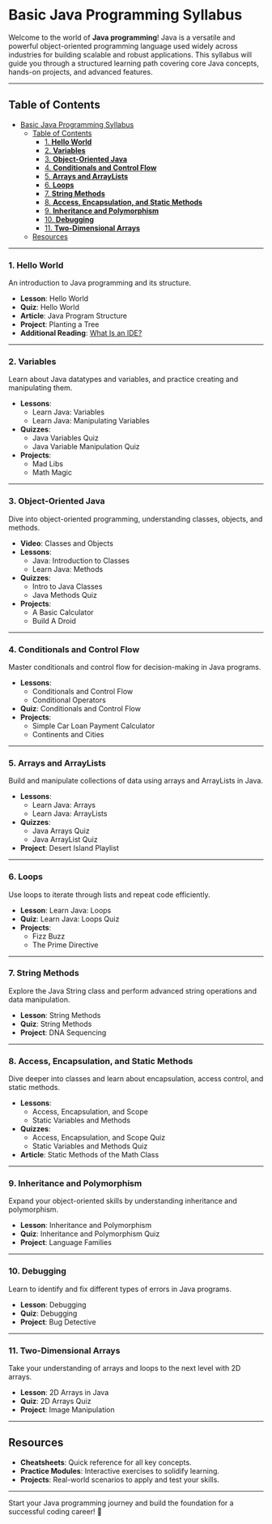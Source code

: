 # Basic Java Programming Syllabus  

Welcome to the world of **Java programming**! Java is a versatile and powerful object-oriented programming language used widely across industries for building scalable and robust applications. This syllabus will guide you through a structured learning path covering core Java concepts, hands-on projects, and advanced features.  

---

## Table of Contents  
- [Basic Java Programming Syllabus](#basic-java-programming-syllabus)
  - [Table of Contents](#table-of-contents)
    - [1. **Hello World**](#1-hello-world)
    - [2. **Variables**](#2-variables)
    - [3. **Object-Oriented Java**](#3-object-oriented-java)
    - [4. **Conditionals and Control Flow**](#4-conditionals-and-control-flow)
    - [5. **Arrays and ArrayLists**](#5-arrays-and-arraylists)
    - [6. **Loops**](#6-loops)
    - [7. **String Methods**](#7-string-methods)
    - [8. **Access, Encapsulation, and Static Methods**](#8-access-encapsulation-and-static-methods)
    - [9. **Inheritance and Polymorphism**](#9-inheritance-and-polymorphism)
    - [10. **Debugging**](#10-debugging)
    - [11. **Two-Dimensional Arrays**](#11-two-dimensional-arrays)
  - [Resources](#resources)

---


### 1. **Hello World**  
An introduction to Java programming and its structure.  

- **Lesson**: Hello World  
- **Quiz**: Hello World  
- **Article**: Java Program Structure  
- **Project**: Planting a Tree  
- **Additional Reading**: [What Is an IDE?](#)  

---

### 2. **Variables**  
Learn about Java datatypes and variables, and practice creating and manipulating them.  

- **Lessons**:  
  - Learn Java: Variables  
  - Learn Java: Manipulating Variables  
- **Quizzes**:  
  - Java Variables Quiz  
  - Java Variable Manipulation Quiz  
- **Projects**:  
  - Mad Libs  
  - Math Magic  

---

### 3. **Object-Oriented Java**  
Dive into object-oriented programming, understanding classes, objects, and methods.  

- **Video**: Classes and Objects  
- **Lessons**:  
  - Java: Introduction to Classes  
  - Learn Java: Methods  
- **Quizzes**:  
  - Intro to Java Classes  
  - Java Methods Quiz  
- **Projects**:  
  - A Basic Calculator  
  - Build A Droid  

---

### 4. **Conditionals and Control Flow**  
Master conditionals and control flow for decision-making in Java programs.  

- **Lessons**:  
  - Conditionals and Control Flow  
  - Conditional Operators  
- **Quiz**: Conditionals and Control Flow  
- **Projects**:  
  - Simple Car Loan Payment Calculator  
  - Continents and Cities  

---

### 5. **Arrays and ArrayLists**  
Build and manipulate collections of data using arrays and ArrayLists in Java.  

- **Lessons**:  
  - Learn Java: Arrays  
  - Learn Java: ArrayLists  
- **Quizzes**:  
  - Java Arrays Quiz  
  - Java ArrayList Quiz  
- **Project**: Desert Island Playlist  

---

### 6. **Loops**  
Use loops to iterate through lists and repeat code efficiently.  

- **Lesson**: Learn Java: Loops  
- **Quiz**: Learn Java: Loops Quiz  
- **Projects**:  
  - Fizz Buzz  
  - The Prime Directive  

---

### 7. **String Methods**  
Explore the Java String class and perform advanced string operations and data manipulation.  

- **Lesson**: String Methods  
- **Quiz**: String Methods  
- **Project**: DNA Sequencing  

---

### 8. **Access, Encapsulation, and Static Methods**  
Dive deeper into classes and learn about encapsulation, access control, and static methods.  

- **Lessons**:  
  - Access, Encapsulation, and Scope  
  - Static Variables and Methods  
- **Quizzes**:  
  - Access, Encapsulation, and Scope Quiz  
  - Static Variables and Methods Quiz  
- **Article**: Static Methods of the Math Class  

---

### 9. **Inheritance and Polymorphism**  
Expand your object-oriented skills by understanding inheritance and polymorphism.  

- **Lesson**: Inheritance and Polymorphism  
- **Quiz**: Inheritance and Polymorphism Quiz  
- **Project**: Language Families  

---

### 10. **Debugging**  
Learn to identify and fix different types of errors in Java programs.  

- **Lesson**: Debugging  
- **Quiz**: Debugging  
- **Project**: Bug Detective  

---

### 11. **Two-Dimensional Arrays**  
Take your understanding of arrays and loops to the next level with 2D arrays.  

- **Lesson**: 2D Arrays in Java  
- **Quiz**: 2D Arrays Quiz  
- **Project**: Image Manipulation  

---

## Resources  
- **Cheatsheets**: Quick reference for all key concepts.  
- **Practice Modules**: Interactive exercises to solidify learning.  
- **Projects**: Real-world scenarios to apply and test your skills.  

---

Start your Java programming journey and build the foundation for a successful coding career! 🚀  
